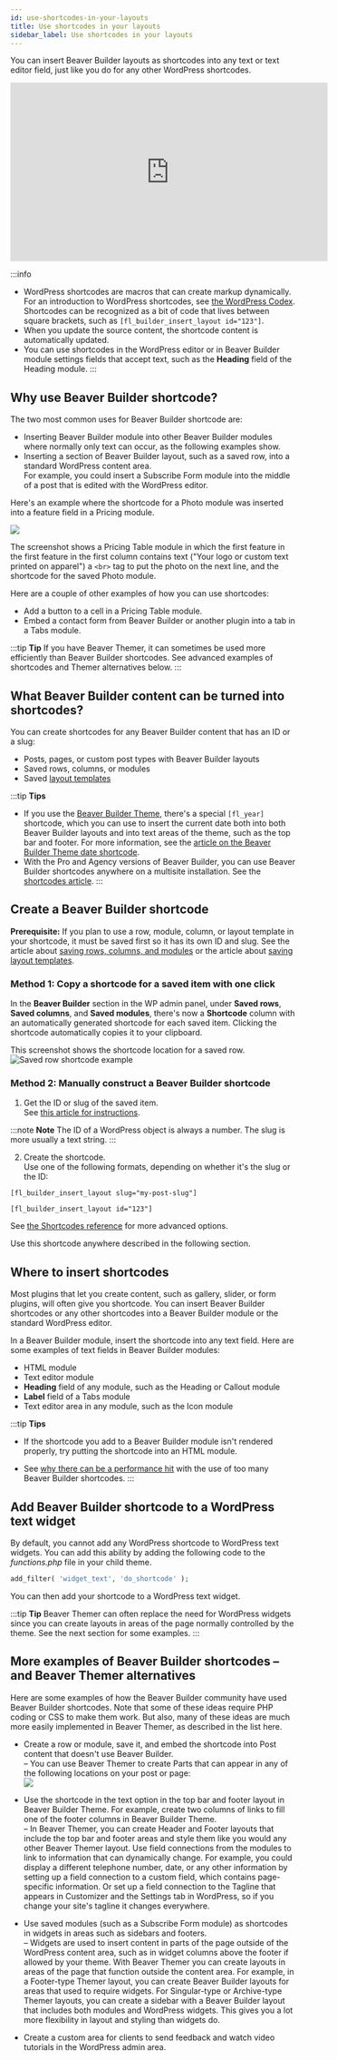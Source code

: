 ```yaml
---
id: use-shortcodes-in-your-layouts
title: Use shortcodes in your layouts
sidebar_label: Use shortcodes in your layouts
---
```


You can insert Beaver Builder layouts as shortcodes into any text or text editor field, just like you do for any other WordPress shortcodes.

<div className="embed-responsive">
<iframe width="560" height="315" src="https://www.youtube-nocookie.com/embed/Q1l8f7dO--Q" title="YouTube video player" frameBorder="0" allow="accelerometer; autoplay; clipboard-write; encrypted-media; gyroscope; picture-in-picture" allowFullScreen></iframe>
</div>

:::info
* WordPress shortcodes are macros that can create markup dynamically. For an introduction to WordPress shortcodes, see [the WordPress Codex](https://developer.wordpress.org/plugins/shortcodes/). Shortcodes can be recognized as a bit of code that lives between square brackets, such as `[fl_builder_insert_layout id="123"]`.
* When you update the source content, the shortcode content is automatically updated.
* You can use shortcodes in the WordPress editor or in Beaver Builder module settings fields that accept text, such as the **Heading** field of the Heading module.
:::

##  Why use Beaver Builder shortcode?

The two most common uses for Beaver Builder shortcode are:

* Inserting Beaver Builder module into other Beaver Builder modules where normally only text can occur, as the following examples show.
* Inserting a section of Beaver Builder layout, such as a saved row, into a standard WordPress content area.  
For example, you could insert a Subscribe Form module into the middle of a post that is edited with the WordPress editor.

Here's an example where the shortcode for a Photo module was inserted into a feature field in a Pricing module.

![](/img/how-to-tips-shortcodes-in-layout-1.png)

The screenshot shows a Pricing Table module in which the first feature in the first feature in the first column contains text ("Your logo or custom text printed on apparel") a `<br>` tag to put the photo on the next line, and the shortcode for the saved Photo module.

Here are a couple of other examples of how you can use shortcodes:

  * Add a button to a cell in a Pricing Table module.
  * Embed a contact form from Beaver Builder or another plugin into a tab in a Tabs module.

:::tip **Tip**
If you have Beaver Themer, it can sometimes be used more efficiently than Beaver Builder shortcodes. See advanced examples of shortcodes and Themer alternatives below.
:::

## What Beaver Builder content can be turned into shortcodes?

You can create shortcodes for any Beaver Builder content that has an ID or a slug:

  * Posts, pages, or custom post types with Beaver Builder layouts
  * Saved rows, columns, or modules
  * Saved [layout templates](/./general/glossary#layout-template-bb)

:::tip **Tips**

  * If you use the [Beaver Builder Theme](https://www.wpbeaverbuilder.com/wordpress-framework-theme/), there's a special `[fl_year]` shortcode, which you can use to insert the current date both into both Beaver Builder layouts and into text areas of the theme, such as the top bar and footer. For more information, see the [article on the Beaver Builder Theme date shortcode](/bb-theme/defaults-for-layouts-content/shortcode-for-current-date.md).
  * With the Pro and Agency versions of Beaver Builder, you can use Beaver Builder shortcodes anywhere on a multisite installation. See the [shortcodes article](/beaver-builder/advanced-builder-techniques/shortcodes/use-shortcodes-in-your-layouts.md).
:::

## Create a Beaver Builder shortcode

**Prerequisite:** If you plan to use a row, module, column, or layout template in your shortcode, it must be saved first so it has its own ID and slug. See the article about [saving rows, columns, and modules](/beaver-builder/layouts/templates/save-a-row-column-or-module-for-reuse.md) or the article about [saving layout templates](/beaver-builder/layouts/templates/create-and-save-a-custom-layout-template.md).

### Method 1:  Copy a shortcode for a saved item with one click

In the **Beaver Builder** section in the WP admin panel, under **Saved rows**, **Saved columns**, and **Saved modules**, there's now a **Shortcode** column with an automatically generated shortcode for each saved item. Clicking the shortcode automatically copies it to your clipboard.

This screenshot shows the shortcode location for a saved row.
![Saved row shortcode example](/img/wp-admin-saved-row-shortcode.png) 

### Method 2: Manually construct a Beaver Builder shortcode

1. Get the ID or slug of the saved item.   
See [this article for instructions](/beaver-builder/advanced-builder-techniques/shortcodes/get-the-slug-or-id-for-a-shortcode.md).  

:::note **Note**
The ID of a WordPress object is always a number. The slug is more
usually a text string.
:::

  2. Create the shortcode.   
Use one of the following formats, depending on whether it's the slug or the ID:

  ```markup
  [fl_builder_insert_layout slug="my-post-slug"]
  ```
  ```markup
  [fl_builder_insert_layout id="123"]
  ```

See [the Shortcodes reference](/beaver-builder/advanced-builder-techniques/shortcodes/shortcode-reference.md) for more advanced
options.

Use this shortcode anywhere described in the following section.

## Where to insert shortcodes

Most plugins that let you create content, such as gallery, slider, or form
plugins, will often give you shortcode. You can insert Beaver Builder
shortcodes or any other shortcodes into a Beaver Builder module or the
standard WordPress editor.

In a Beaver Builder module, insert the shortcode into any text field. Here are
some examples of text fields in Beaver Builder modules:

  * HTML module
  * Text editor module
  * **Heading** field of any module, such as the Heading or Callout module
  * **Label** field of a Tabs module
  * Text editor area in any module, such as the Icon module

:::tip **Tips**
* If the shortcode you add to a Beaver Builder module isn't rendered properly, try putting the shortcode into an HTML module.

* See [why there can be a performance hit](/beaver-builder/advanced-builder-techniques/shortcodes/shortcode-performance.md) with the use of too many Beaver Builder shortcodes.
:::

## Add Beaver Builder shortcode to a WordPress text widget

By default, you cannot add any WordPress shortcode to WordPress text widgets.
You can add this ability by adding the following code to the _functions.php_
file in your child theme.

```php
add_filter( 'widget_text', 'do_shortcode' );
```

You can then add your shortcode to a WordPress text widget.

:::tip **Tip**
Beaver Themer can often replace the need for WordPress widgets since
you can create layouts in areas of the page normally controlled by the theme.
See the next section for some examples.
:::

## More examples of Beaver Builder shortcodes – and Beaver Themer alternatives

Here are some examples of how the Beaver Builder community have used Beaver
Builder shortcodes. Note that some of these ideas require PHP coding or CSS to
make them work. But also, many of these ideas are much more easily implemented
in Beaver Themer, as described in the list here.

  * Create a row or module, save it, and embed the shortcode into Post content that doesn't use Beaver Builder.  
– You can use Beaver Themer to create Parts that can appear in any of the
following locations on your post or page:  
![](/img/how-to-tips-shortcodes-in-layout-2.png)

  * Use the shortcode in the text option in the top bar and footer layout in Beaver Builder Theme. For example, create two columns of links to fill one of the footer columns in Beaver Builder Theme.  
– In Beaver Themer, you can create Header and Footer layouts that include the
top bar and footer areas and style them like you would any other Beaver Themer
layout. Use field connections from the modules to link to information that can
dynamically change. For example, you could display a different telephone
number, date, or any other information by setting up a field connection to a
custom field, which contains page-specific information. Or set up a field
connection to the Tagline that appears in Customizer and the Settings tab in
WordPress, so if you change your site's tagline it changes everywhere.

  * Use saved modules (such as a Subscribe Form module) as shortcodes in widgets in areas such as sidebars and footers.  
– Widgets are used to insert content in parts of the page outside of the
WordPress content area, such as in widget columns above the footer if allowed
by your theme. With Beaver Themer you can create layouts in areas of the page
that function outside the content area. For example, in a Footer-type Themer
layout, you can create Beaver Builder layouts for areas that used to require
widgets. For Singular-type or Archive-type Themer layouts, you can create a
sidebar with a Beaver Builder layout that includes both modules and WordPress
widgets. This gives you a lot more flexibility in layout and styling than
widgets do.

  * Create a custom area for clients to send feedback and watch video tutorials in the WordPress admin area.
